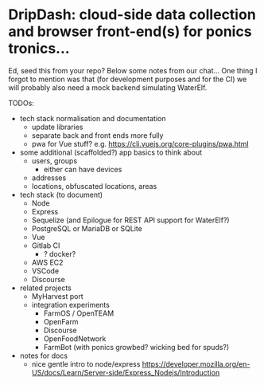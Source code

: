 DripDash: cloud-side data collection and browser front-end(s) for ponics tronics...
===

Ed, seed this from your repo? Below some notes from our chat... One thing I
forgot to mention was that (for development purposes and for the CI) we will
probably also need a mock backend simulating WaterElf.

TODOs:

- tech stack normalisation and documentation
  - update libraries
  - separate back and front ends more fully
  - pwa for Vue stuff? e.g. https://cli.vuejs.org/core-plugins/pwa.html
- some additional (scaffolded?) app basics to think about
  - users, groups
    - either can have devices
  - addresses
  - locations, obfuscated locations, areas
- tech stack (to document)
  - Node
  - Express
  - Sequelize (and Epilogue for REST API support for WaterElf?)
  - PostgreSQL or MariaDB or SQLite
  - Vue
  - Gitlab CI
    - ? docker?
  - AWS EC2
  - VSCode
  - Discourse
- related projects
  - MyHarvest port
  - integration experiments
    - FarmOS / OpenTEAM
    - OpenFarm
    - Discourse
    - OpenFoodNetwork
    - FarmBot (with ponics growbed? wicking bed for spuds?)
- notes for docs
  - nice gentle intro to node/express
    https://developer.mozilla.org/en-US/docs/Learn/Server-side/Express_Nodejs/Introduction


